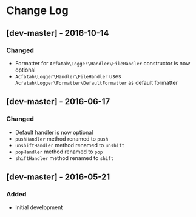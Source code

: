 Change Log
==========

[dev-master] - 2016-10-14
-------------------------

### Changed
- Formatter for `Acfatah\Logger\Handler\FileHandler` constructor is now optional
- `Acfatah\Logger\Handler\FileHandler` uses `Acfatah\Logger\Formatter\DefaultFormatter` as default formatter

[dev-master] - 2016-06-17
-------------------------

### Changed
- Default handler is now optional
- `pushHandler` method renamed to `push`
- `unshiftHandler` method renamed to `unshift`
- `popHandler` method renamed to `pop`
- `shiftHandler` method renamed to `shift`

[dev-master] - 2016-05-21
---------------------

### Added
- Initial development
